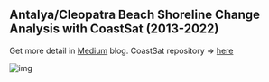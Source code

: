 ## Antalya/Cleopatra Beach Shoreline Change Analysis with CoastSat (2013-2022)

Get more detail in [Medium](https://medium.com/@heywtu/investigation-of-antalya-cleopatra-beach-coastline-change-with-coastsat-2013-2022-ac342ffccc0c) blog. 
CoastSat repository => [here](https://github.com/kvos/CoastSat)

![img](https://github.com/heywtu/CoastSat-Project/blob/master/Shoreline.jpg?raw=true)
